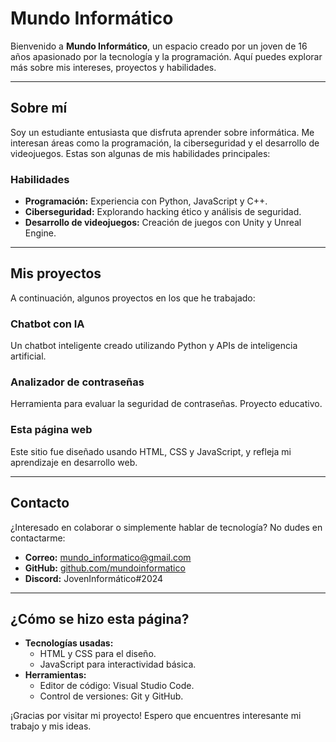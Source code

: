 # Mundo Informático

Bienvenido a **Mundo Informático**, un espacio creado por un joven de 16 años apasionado por la tecnología y la programación. Aquí puedes explorar más sobre mis intereses, proyectos y habilidades.

---

## Sobre mí

Soy un estudiante entusiasta que disfruta aprender sobre informática. Me interesan áreas como la programación, la ciberseguridad y el desarrollo de videojuegos. Estas son algunas de mis habilidades principales:

### Habilidades

- **Programación:** Experiencia con Python, JavaScript y C++.
- **Ciberseguridad:** Explorando hacking ético y análisis de seguridad.
- **Desarrollo de videojuegos:** Creación de juegos con Unity y Unreal Engine.

---

## Mis proyectos

A continuación, algunos proyectos en los que he trabajado:

### Chatbot con IA

Un chatbot inteligente creado utilizando Python y APIs de inteligencia artificial.

### Analizador de contraseñas

Herramienta para evaluar la seguridad de contraseñas. Proyecto educativo.

### Esta página web

Este sitio fue diseñado usando HTML, CSS y JavaScript, y refleja mi aprendizaje en desarrollo web.

---

## Contacto

¿Interesado en colaborar o simplemente hablar de tecnología? No dudes en contactarme:

- **Correo:** [mundo_informatico@gmail.com](mailto:mundo_informatico@gmail.com)
- **GitHub:** [github.com/mundoinformatico](https://github.com/mundoinformatico)
- **Discord:** JovenInformático#2024

---

## ¿Cómo se hizo esta página?

- **Tecnologías usadas:**
  - HTML y CSS para el diseño.
  - JavaScript para interactividad básica.
- **Herramientas:**
  - Editor de código: Visual Studio Code.
  - Control de versiones: Git y GitHub.

¡Gracias por visitar mi proyecto! Espero que encuentres interesante mi trabajo y mis ideas.

